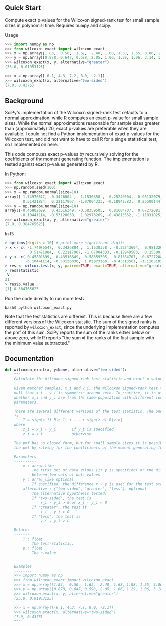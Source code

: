 ## Quick Start

Compute exact p-values for the Wilcoxon signed-rank test for small sample sizes in polynomial time. Requires numpy and scipy.

Usage

```python
>>> import numpy as np
>>> from wilcoxon_exact import wilcoxon_exact
>>> x = np.array([1.83,  0.50,  1.62,  2.48, 1.68, 1.88, 1.55, 3.06, 1.30])
>>> y = np.array([0.878, 0.647, 0.598, 2.05, 1.06, 1.29, 1.06, 3.14, 1.29])
>>> wilcoxon_exact(x, y, alternative="greater")
(35.0, 0.01953125)

>>> x = np.array([-6.1, 4.3, 7.2, 8.0, -2.1])
>>> wilcoxon_exact(x, alternative="two-sided")
(7.0, 0.4375)
```

## Background
SciPy's implementation of the Wilcoxon signed-rank test defaults to a normal approximation, while R computes an exact p-value for small sample sizes. While the normal approximations reasonable for sample sizes greater than (approximately) 20, exact p-values are preferable when they are available. I could not find a Python implementation of exact p-values for the Wilcoxon test, and did not want to have to call R for a single statistical test, so I implemented on here.

This code computes exact p-values by recursively solving for the coefficients of the moment generating function. The implementation is tested against exact p-values generated by R.

In Python:

```python
>>> from wilcoxon_exact import wilcoxon_exact
>>> np.random.seed(100)
>>> x = np.random.normal(size=10)
array([-1.74976547,  0.3426804 ,  1.1530358 , -0.25243604,  0.98132079,
        0.51421884,  0.22117967, -1.07004333, -0.18949583,  0.25500144])
>>> y = np.random.normal(size=10)
array([-0.45802699,  0.43516349, -0.58359505,  0.81684707,  0.67272081,
       -0.10441114, -0.53128038,  1.02973269, -0.43813562, -1.11831825])
>>> wilcoxon_exact(x, y, alternative="greater")
(7.0, 0.384765625)
```

In R:

```R
> options(digits = 10) # print more significant digits
> x <- c( -1.74976547,  0.3426804 ,  1.1530358 , -0.25243604,  0.98132079,
           0.51421884,  0.22117967, -1.07004333, -0.18949583,  0.25500144)
> y <- c(-0.45802699,  0.43516349, -0.58359505,  0.81684707,  0.67272081,
         -0.10441114, -0.53128038,  1.02973269, -0.43813562, -1.11831825)
> res <- wilcox.test(x, y, paired=TRUE, exact=TRUE, alternative="greater")
> res$statistic
 V 
31
> res$p.value
[1] 0.384765625
```

Run the code directly to run more tests

```
bash$ python wilcoxon_exact.py
```

Note that the test statistics are different. This is because there are a few different versions of the Wilcoxon statistic. The sum of the signed ranks is reported by `wilcoxon_exact`, since the underlying implementation computes the pmf of this sum. SciPy reports the sum of the ranks either below or above zero, while R reports "the sum of the ranks of the first sample with the minimum value subtracted."



## Documentation

```python
def wilcoxon_exact(x, y=None, alternative="two-sided"):
    """
    Calculate the Wilcoxon signed-rank test statistic and exact p-values.
    
    Given matched samples, x_i and y_i, the Wilcoxon signed-rank test tests the
    null that x_i - y_i is symmetric around zero. In practice, it is used to test
    whether x_i and y_i are from the same population with different location 
    parameters.

    There are several different versions of the test statistic. The one used here
    is
        T = sign(z_1) R|z_1| + ... + sign(z_n) R|z_n|
    where
        z_i = x_i - y_i       if y_i is specified
        z_i = x_i             otherwise.

    The pmf has no closed form, but for small sample sizes it is possible to compute
    the pmf by solving for the coefficients of the moment generating function.

    Parameters
    ----------
        x : array_like
            The first set of data values (if y is specified) or the difference
            between two sets of data values
        y : array_like optional
            If specified, the difference x - y is used for the test statistic
        alternative : {"two-sided", "greater", "less"}, optional
            The alternative hypothesis tested.
            If "two-sided", the test is
                x_i - y_i > 0 or x_i - y_i < 0
            If "greater", the test it
                x_i - y_i > 0
            If "less", the test is
                x_i - y_i < 0

    Returns
    -------
        T : float
            The test-statistic.
        p : float
            The p-value.


    Examples
    --------
    >>> import numpy as np
    >>> from wilcoxon_exact import wilcoxon_exact
    >>> x = np.array([1.83,  0.50,  1.62,  2.48, 1.68, 1.88, 1.55, 3.06, 1.30])
    >>> y = np.array([0.878, 0.647, 0.598, 2.05, 1.06, 1.29, 1.06, 3.14, 1.29])
    >>> wilcoxon_exact(x, y, alternative="greater")
    (35.0, 0.01953125)

    >>> x = np.array([-6.1, 4.3, 7.2, 8.0, -2.1])
    >>> wilcoxon_exact(x, alternative="two-sided")
    (7.0, 0.4375)
    """
```